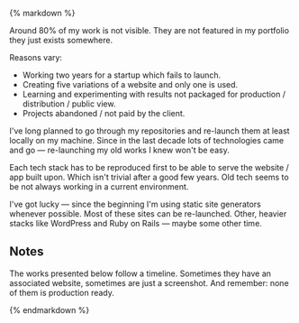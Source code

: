 {% markdown %}

Around 80% of my work is not visible. They are not featured in my portfolio they just exists somewhere.

Reasons vary:

- Working two years for a startup which fails to launch.
- Creating five variations of a website and only one is used.
- Learning and experimenting with results not packaged for production / distribution / public view.
- Projects abandoned / not paid by the client.

I've long planned to go through my repositories and re-launch them at least locally on my machine. Since in the last decade lots of technologies came and go &mdash; re-launching my old works I knew won't be easy.

Each tech stack has to be reproduced first to be able to serve the website / app built upon. Which isn't trivial after a good few years. Old tech seems to be not always working in a current environment.

I've got lucky &mdash; since the beginning I'm using static site generators whenever possible. Most of these sites can be re-launched. Other, heavier stacks like WordPress and Ruby on Rails &mdash; maybe some other time.

## Notes

The works presented below follow a timeline. Sometimes they have an associated website, sometimes are just a screenshot. And remember: none of them is production ready.

{% endmarkdown %}

